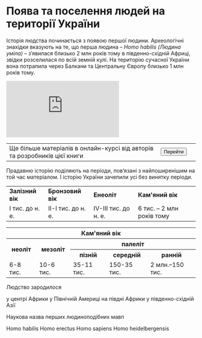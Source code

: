 Поява та поселення людей на території України
=============================================
Історія людства починається з появою першої людини. Археологічні
знахідки вказують на те, що перша людина – *Homo habilis (Людина
уміла)* – з’явилася близько 2 млн років тому в південно-східній Африці,
звідки розселилася по всій земній кулі. На територію сучасної України
вона потрапила через Балкани та Центральну Європу близько 1 млн років
тому.



<div class="fluidMedia">
<iframe align="center" src="https://www.youtube.com/embed/hnH54iMdU8E" frameborder="0" allowfullscreen></iframe>

<div class="toCourse">
<table style="width:100%"><tr><td width="80%">Ще більше матеріалів в онлайн-курсі від авторів та розробників цієї книги</td>
<td><button class="but">Перейти</button></td>
</tr></table>
</div>
</div>

Прадавню історію поділяють на періоди, пов’язані з найпоширенішим на той
час матеріалом. І історію України зачепили усі без винятку періоди.



<div class="centered-table-wrapper">
<table class="centered-table">
<tr>
    <td><b>Залізний вік</b></td>
    <td><b>Бронзовий вік</b></td>
    <td><b>Енеоліт</b></td>
    <td><b>Кам'яний вік</b></td>
</tr>
<tr>
    <td>I тис. до н. е.</td>
    <td>II-I тис. до н. е.</td>
    <td>IV-III тис. до н. е.</td>
    <td>6 тис. – 2 млн років тому</td>
</tr>
</table>
</div>

<div class="centered-table-wrapper">
<table class="centered-table">
 <tr>
    <th colspan="5">Кам'яний вік</th>
  </tr>
  <tr>
    <th rowspan="2">неоліт</th>
    <th rowspan="2">мезоліт</th>
    <th colspan="3">палеліт</th>
  </tr>
    <th>пізній</th>
    <th>середній</th>
    <th>ранній</th>
   <tr>
        <td>6-8 тис.</td>
        <td>10-6 тис.</td>
        <td>35-11 тис.</td>
        <td>150-35 тис.</td>
        <td>2 млн.–150 тис.</td>
   </tr>
</table>
</div>


<quiz correctLabel="correct!" incorrectLabel="incorrect!" checkLabel="check ansert">
    <question>
    <p>Людство зародилося</p>
        <answer>у центрі Африки</answer>
        <answer>у Північній Америці</answer>
        <answer correct>на півдні Африки</answer>
        <answer>у південно-східній Азії</answer>
    </question>
    <question>
        <p>Наукова назва перших людиноподібних мавп</p>
        <answer correct>Homo habilis </answer>
        <answer>Homo erectus</answer>
        <answer>Homo sapiens</answer>
        <answer>Homo heidelbergensis</answer>
    </question>
</quiz>
